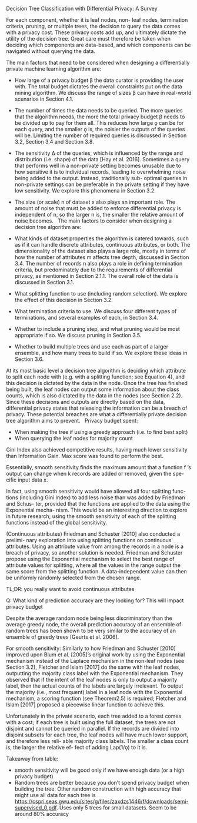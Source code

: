 Decision Tree Classification with Differential Privacy: A Survey

For each component, whether it is leaf nodes, non- leaf nodes, termination criteria, pruning, or multiple trees, the decision to query the data comes with a privacy cost. These privacy costs add up, and ultimately dictate the utility of the decision tree. Great care must therefore be taken when deciding which components are data-based, and which components can be navigated without querying the data. 

The main factors that need to be considered when designing a differentially private machine learning algorithm are: 

* How large of a privacy budget β the data curator is providing the user with. The total budget dictates the overall constraints put on the data mining algorithm. We discuss the range of sizes β can have in real-world scenarios in Section 4.1.  
* The number of times the data needs to be queried. The more queries that the algorithm needs, the more the total privacy budget β needs to be divided up to pay for them all. This reduces how large ǫ can be for each query, and the smaller ǫ is, the noisier the outputs of the queries will be. Limiting the number of required queries is discussed in Section 3.2, Section 3.4 and Section 3.8.  
* The sensitivity ∆ of the queries, which is influenced by the range and distribution (i.e. shape) of the data [Hay et al. 2016]. Sometimes a query that performs well in a non-private setting becomes unusable due to how sensitive it is to individual records, leading to overwhelming noise being added to the output. Instead, traditionally sub- optimal queries in non-private settings can be preferable in the private setting if they have low sensitivity. We explore this phenomena in Section 3.2.  
* The size (or scale) n of dataset x also plays an important role. The amount of noise that must be added to enforce differential privacy is independent of n, so the larger n is, the smaller the relative amount of noise becomes.  
The main factors to consider when designing a decision tree algorithm are: 

* What kinds of dataset properties the algorithm is catered towards, such as if it can handle discrete attributes, continuous attributes, or both. The dimensionality of the dataset also plays a large role, mostly in terms of how the number of attributes m affects tree depth, discussed in Section 3.4. The number of records n also plays a role in defining termination criteria, but predominately due to the requirements of differential privacy, as mentioned in Section 2.1.1. The overall role of the data is discussed in Section 3.1.  
* What splitting function to use (including random selection). We explore the effect of this decision in Section 3.2.  
* What termination criteria to use. We discuss four different types of terminations, and several examples of each, in Section 3.4.  
* Whether to include a pruning step, and what pruning would be most appropriate if so. We discuss pruning in Section 3.5.  
* Whether to build multiple trees and use each as part of a larger ensemble, and how many trees to build if so. We explore these ideas in Section 3.6. 

At its most basic level a decision tree algorithm is deciding which attribute to split each node with (e.g. with a splitting function; see Equation 4), and this decision is dictated by the data in the node. Once the tree has finished being built, the leaf nodes can output some information about the class counts, which is also dictated by the data in the nodes (see Section 2.2). Since these decisions and outputs are directly based on the data, differential privacy states that releasing the information can be a breach of privacy. These potential breaches are what a differentially private decision tree algorithm aims to prevent.  
Privacy budget spent:
- When making the tree if using a greedy approach (i.e. to find best split)
- When querying the leaf nodes for majority count

Gini Index also achieved competitive results, having much lower sensitivity than Information Gain. Max score was found to perform the best.

Essentially, smooth sensitivity finds the maximum amount that a function f ’s output can change when k records are added or removed, given the spe- cific input data x. 

In fact, using smooth sensitivity would have allowed all four splitting func- tions (including Gini Index) to add less noise than was added by Friedman and Schus- ter, provided that the functions are applied to the data using the Exponential mecha- nism. This would be an interesting direction to explore in future research; using the smooth sensitivity of each of the splitting functions instead of the global sensitivity. 

(Continuous attributes) Friedman and Schuster [2010] also conducted a prelimi- nary exploration into using splitting functions on continuous attributes. Using an attribute value from among the records in a node is a breach of privacy, so another solution is needed. Friedman and Schuster propose using the Exponential mechanism to select the best range of attribute values for splitting, where all the values in the range output the same score from the splitting function. A data-independent value can then be uniformly randomly selected from the chosen range. 

TL;DR: you really want to avoid continuous attributes

Q: What kind of prediction accuracy are they looking for? This will impact privacy budget

Despite the average random node being less discriminatory than the average greedy node, the overall prediction accuracy of an ensemble of random trees has been shown to be very similar to the accuracy of an ensemble of greedy trees [Geurts et al. 2006]. 

For smooth sensitivity: Similarly to how Friedman and Schuster [2010] improved upon Blum et al. [2005]’s original work by using the Exponential mechanism instead of the Laplace mechanism in the non-leaf nodes (see Section 3.2), 
Fletcher and Islam [2017] do the same with the leaf nodes, outputting the majority class label with the Exponential mechanism. They observed that if the intent of the leaf nodes is only to output a majority label, then the actual counts of the labels are largely irrelevant. To output the majority (i.e., most frequent) label in a leaf node with the Exponential mechanism, a scoring function (see Theorem2.5) is required; Fletcher and Islam [2017] proposed a piecewise linear function to achieve this.

Unfortunately in the private scenario, each tree added to a forest comes with a cost; if each tree is built using the full dataset, the trees are not disjoint and cannot be queried in parallel. If the records are divided into disjoint subsets for each tree, the leaf nodes will have much lower support, and therefore less reli- able majority class labels. The smaller a class count is, the larger the relative ef- fect of adding Lap(1/ǫ) to it is. 

Takeaway from table:
- smooth sensitivity will be good only if we have enough data (or a high privacy budget)
- Random trees are better because you don’t spend privacy budget when building the tree. Other random construction with high accuracy that might use all data for each tree is https://cspri.seas.gwu.edu/sites/g/files/zaxdzs1446/f/downloads/semi-supervised_0.pdf. Uses only 5 trees for small datasets. Seem to be around 80% accuracy